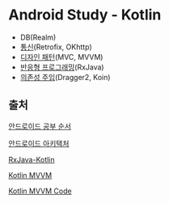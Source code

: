 # Android Study - Kotlin

- DB(Realm)
- [통신](https://thdev.tech/androiddev/2016/11/13/Android-Retrofit-Intro/)(Retrofix, OKhttp)
- [디자인 패턴](https://github.com/5seunghoon/Kotlin-MVVM-Sample)(MVC, MVVM)
- [반응형 프로그래밍](https://tourspace.tistory.com/294)(RxJava)
- [의존성 주입](https://medium.com/harrythegreat/kotlin%EC%97%90%EC%84%9C-dagger2-%EC%93%B0%EA%B8%B0-%ED%9E%98%EB%93%9C%EB%8B%88-%EA%B7%B8%EB%9F%BC-%EB%84%8C-koin%EC%9D%B4%EC%95%BC-e9e42ec1288e)(Dragger2, Koin)

## 출처
[안드로이드 공부 순서](https://steemit.com/android/@laon/android)

[안드로이드 아키택처](https://speakerdeck.com/saryong/android-architecture-congjeongri?slide=58)

[RxJava-Kotlin](https://academy.realm.io/kr/posts/compose-everything-rx-kotlin/)

[Kotlin MVVM](https://deque.tistory.com/108)

[Kotlin MVVM Code](https://github.com/5seunghoon/Kotlin-MVVM-Sample)